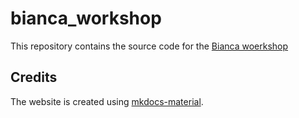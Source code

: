 # bianca_workshop

This repository contains the source code for the [Bianca woerkshop](https://uppmax.github.io/bianca_workshop/)


## Credits

The website is created using
[mkdocs-material](https://squidfunk.github.io/mkdocs-material). 
